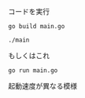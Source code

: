コードを実行

````terminal
go build main.go
````

````terminal
./main
````

もしくはこれ

```shell
go run main.go
```

起動速度が異なる模様
